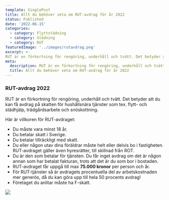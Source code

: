 ```yaml
---
template: SinglePost
title: Allt du behöver veta om RUT-avdrag för år 2022
status: Published
date: '2022-06-15'
categories:
  - category: Flyttstädning
  - category: Städning
  - category: RUT
featuredImage: '../images/rutavdrag.png'
excerpt: >-
RUT är en förkortning för rengöring, underhåll och tvätt. Det betyder att du kan få avdrag på skatten för hushållsnära tjänster som tex. flytt- och städhjälp, trädgårdsarbete och snöskottning.
meta:
  description: RUT är en förkortning för rengöring, underhåll och tvätt. Det betyder att du kan få avdrag på skatten för hushållsnära tjänster som tex. flytt- och städhjälp, trädgårdsarbete och snöskottning.
  title: Allt du behöver veta om RUT-avdrag för år 2022
---
```


### RUT-avdrag 2022 ###

RUT är en förkortning för rengöring, underhåll och tvätt. Det betyder att du kan få avdrag på skatten för hushållsnära tjänster som tex. flytt- och städhjälp, trädgårdsarbete och snöskottning.

Här är villkoren för RUT-avdraget:

- Du måste vara minst 18 år.
- Du betalar skatt i Sverige.
- Du betalar tillräckligt med skatt.
- Du eller någon utav dina föräldrar måste helt eller delvis bo i fastigheten. RUT-avdraget gäller även hyresrätter, till skillnad från ROT.
- Du är den som betalar för tjänsten. Du får inget avdrag om det är någon annan som har betalat fakturan, trots att det är du som bor i bostaden.
- RUT-avdraget får uppgå till max **75.000 kronor** per person och år.
- För RUT-tjänster så är avdragets procentuella del av arbetskostnaden mer generös, då du kan göra upp till hela 50 procents avdrag!
- Företaget du anlitar måste ha F-skatt.


![](/images/rutavdrag.png)
